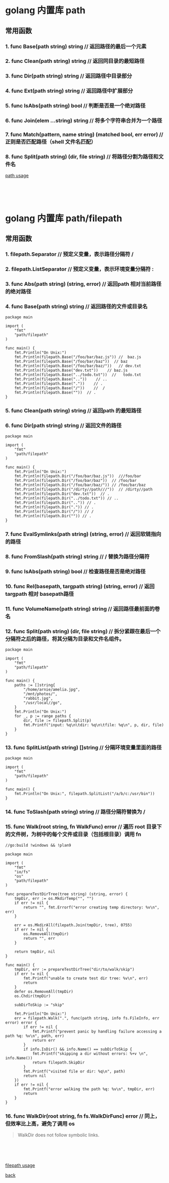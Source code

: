 # golang 内置库 path

## 常用函数

### 1. func Base(path string) string // 返回路径的最后一个元素
### 2. func Clean(path string) string // 返回同目录的最短路径
### 3. func Dir(path string) string // 返回路径中目录部分
### 4. func Ext(path string) string // 返回路径中扩展部分
### 5. func IsAbs(path string) bool // 判断是否是一个绝对路径
### 6. func Join(elem ...string) string // 将多个字符串合并为一个路径
### 7. func Match(pattern, name string) (matched bool, err error) // 正则是否匹配路径（shell 文件名匹配）
### 8. func Split(path string) (dir, file string) // 将路径分割为路径和文件名

[path usage](https://pkg.go.dev/path)

<br />
<br />
<br />

# golang 内置库 path/filepath

## 常用函数

### 1. filepath.Separator // 预定义变量，表示路径分隔符 /
### 2. filepath.ListSeparator // 预定义变量，表示环境变量分隔符 :
### 3. func Abs(path string) (string, error) // 返回path 相对当前路径的绝对路径
### 4. func Base(path string) string // 返回路径的文件或目录名

```golang
package main

import (
	"fmt"
	"path/filepath"
)

func main() {
	fmt.Println("On Unix:")
	fmt.Println(filepath.Base("/foo/bar/baz.js")) //  baz.js
	fmt.Println(filepath.Base("/foo/bar/baz"))  // baz
	fmt.Println(filepath.Base("/foo/bar/baz/"))   // dev.txt
	fmt.Println(filepath.Base("dev.txt"))    // baz.js
	fmt.Println(filepath.Base("../todo.txt"))  //   todo.txt
	fmt.Println(filepath.Base(".."))    // ..
	fmt.Println(filepath.Base("."))    // .
	fmt.Println(filepath.Base("/"))    //  /
	fmt.Println(filepath.Base(""))  // .
}
```

### 5. func Clean(path string) string // 返回path 的最短路径
### 6. func Dir(path string) string // 返回文件的路径

```golang
package main

import (
	"fmt"
	"path/filepath"
)

func main() {
	fmt.Println("On Unix:")
	fmt.Println(filepath.Dir("/foo/bar/baz.js"))  ///foo/bar
	fmt.Println(filepath.Dir("/foo/bar/baz"))  // /foo/bar
	fmt.Println(filepath.Dir("/foo/bar/baz/")) // /foo/bar/baz
	fmt.Println(filepath.Dir("/dirty//path///"))  // /dirty//path
	fmt.Println(filepath.Dir("dev.txt"))  // .
	fmt.Println(filepath.Dir("../todo.txt")) // ..
	fmt.Println(filepath.Dir("..")) // .
	fmt.Println(filepath.Dir(".")) // .
	fmt.Println(filepath.Dir("/")) // /
	fmt.Println(filepath.Dir("")) // .
}
```

### 7. func EvalSymlinks(path string) (string, error) // 返回软链指向的路径
### 8. func FromSlash(path string) string // / 替换为路径分隔符
### 9. func IsAbs(path string) bool // 检查路径是否是绝对路径
### 10. func Rel(basepath, targpath string) (string, error) // 返回targpath 相对 basepath路径
### 11. func VolumeName(path string) string // 返回路径最前面的卷名
### 12. func Split(path string) (dir, file string) // 拆分紧跟在最后一个分隔符之后的路径，将其分隔为目录和文件名组件。
```golang
package main

import (
	"fmt"
	"path/filepath"
)

func main() {
	paths := []string{
		"/home/arnie/amelia.jpg",
		"/mnt/photos/",
		"rabbit.jpg",
		"/usr/local//go",
	}
	fmt.Println("On Unix:")
	for _, p := range paths {
		dir, file := filepath.Split(p)
		fmt.Printf("input: %q\n\tdir: %q\n\tfile: %q\n", p, dir, file)
	}
}
```
### 13. func SplitList(path string) []string // 分隔环境变量里面的路径
```golang
package main

import (
	"fmt"
	"path/filepath"
)

func main() {
	fmt.Println("On Unix:", filepath.SplitList("/a/b/c:/usr/bin"))
}
```
### 14. func ToSlash(path string) string // 路径分隔符替换为 /
### 15. func Walk(root string, fn WalkFunc) error // 遍历 root 目录下的文件树，为树中的每个文件或目录（包括根目录）调用 fn
```golang
//go:build !windows && !plan9

package main

import (
	"fmt"
	"io/fs"
	"os"
	"path/filepath"
)

func prepareTestDirTree(tree string) (string, error) {
	tmpDir, err := os.MkdirTemp("", "")
	if err != nil {
		return "", fmt.Errorf("error creating temp directory: %v\n", err)
	}

	err = os.MkdirAll(filepath.Join(tmpDir, tree), 0755)
	if err != nil {
		os.RemoveAll(tmpDir)
		return "", err
	}

	return tmpDir, nil
}

func main() {
	tmpDir, err := prepareTestDirTree("dir/to/walk/skip")
	if err != nil {
		fmt.Printf("unable to create test dir tree: %v\n", err)
		return
	}
	defer os.RemoveAll(tmpDir)
	os.Chdir(tmpDir)

	subDirToSkip := "skip"

	fmt.Println("On Unix:")
	err = filepath.Walk(".", func(path string, info fs.FileInfo, err error) error {
		if err != nil {
			fmt.Printf("prevent panic by handling failure accessing a path %q: %v\n", path, err)
			return err
		}
		if info.IsDir() && info.Name() == subDirToSkip {
			fmt.Printf("skipping a dir without errors: %+v \n", info.Name())
			return filepath.SkipDir
		}
		fmt.Printf("visited file or dir: %q\n", path)
		return nil
	})
	if err != nil {
		fmt.Printf("error walking the path %q: %v\n", tmpDir, err)
		return
	}
}
```
### 16. func WalkDir(root string, fn fs.WalkDirFunc) error // 同上，但效率比上高，避免了调用 os
> WalkDir does not follow symbolic links.


<br />
<br />
<br />

[filepath usage](https://pkg.go.dev/path/filepath)

[back](Readme.md)